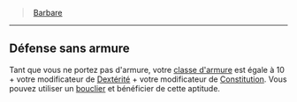 ﻿---
!ClassFeatureItem
Name: Défense sans armure
Id: barbarian_hd.md#défense-sans-armure
ParentLink: barbarian_hd.md#barbare
ParentName: Barbare
NameLevel: 2
Attributes: {}
---
> [Barbare](hd_barbarian.md)

---

## Défense sans armure

Tant que vous ne portez pas d'armure, votre [classe d'armure](hd_abilities_dexterity_classe_darmure.md) est égale à 10 + votre modificateur de [Dextérité](hd_abilities_dexterity.md) + votre modificateur de [Constitution](hd_abilities_constitution.md). Vous pouvez utiliser un [bouclier](hd_equipment_bouclier.md) et bénéficier de cette aptitude.

